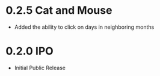 # 0.2.5 Cat and Mouse

- Added the ability to click on days in neighboring months

# 0.2.0 IPO

- Initial Public Release
